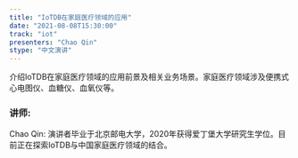 ```yaml
---
title: "IoTDB在家庭医疗领域的应用"
date: "2021-08-08T15:30:00" 
track: "iot"
presenters: "Chao Qin"
stype: "中文演讲"
---
```

介绍IoTDB在家庭医疗领域的应用前景及相关业务场景。家庭医疗领域涉及便携式心电图仪、血糖仪、血氧仪等。
 ### 讲师: 
 Chao Qin: 演讲者毕业于北京邮电大学，2020年获得爱丁堡大学研究生学位。目前正在探索IoTDB与中国家庭医疗领域的结合。